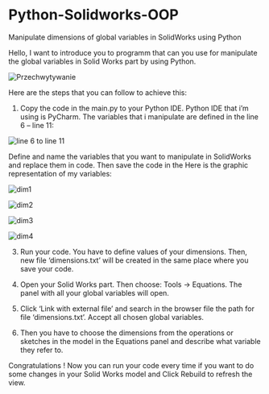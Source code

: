 # Python-Solidworks-OOP
Manipulate dimensions of global variables in SolidWorks using Python 

Hello,
I want to introduce you to programm that can you use for manipulate the global variables in Solid Works part by using Python.

![Przechwytywanie](https://github.com/KowalQie/Python-Solidworks-OOP/assets/152272520/f7476a3d-32b9-462c-96ba-efa0ab30e316)

Here are the steps that you can follow to achieve this:

1.	Copy the code in the main.py to your Python IDE. Python IDE that i’m using is PyCharm.
The variables that i manipulate are defined in the line 6 – line 11:

![line 6 to line 11](https://github.com/KowalQie/Python-Solidworks-OOP/assets/152272520/e8845b45-16ad-4657-b6a9-1de0fa91d3a9)

Define and name the variables that you want to manipulate in SolidWorks and replace them in code. Then save the code in the
Here is the graphic representation of my variables:

![dim1](https://github.com/KowalQie/Python-Solidworks-OOP/assets/152272520/d6004a53-d058-41ee-81da-92baf0c3ab7f)


![dim2](https://github.com/KowalQie/Python-Solidworks-OOP/assets/152272520/8e6a3b8b-4222-4047-ac52-cdb2f07fd7b8)


![dim3](https://github.com/KowalQie/Python-Solidworks-OOP/assets/152272520/b5bde249-a735-4208-9ea0-0343625f0b52)


![dim4](https://github.com/KowalQie/Python-Solidworks-OOP/assets/152272520/8779094f-94fb-4edb-bfe7-b5fc9d58da1c)



3.	Run your code. You have to define values of your dimensions. 
Then, new file ‘dimensions.txt’ will be created in the same place where you save your code. 

4.	Open your Solid Works part.  Then choose: Tools -> Equations. The panel with all your global variables will open. 

5.	Click ‘Link with external file’ and search in the browser file the path for file ‘dimensions.txt’. Accept all chosen global variables.

6.	Then you have to choose the dimensions from the operations or sketches in the model in the Equations panel and describe what variable they refer to.

Congratulations !
Now you can run your code every time if you want to do some changes in your Solid Works model and Click Rebuild to refresh the view.




